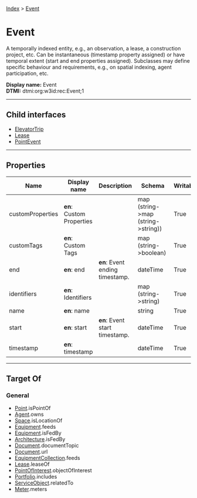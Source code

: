 [Index](../index.md) > [Event](#)
# Event

A temporally indexed entity, e.g., an observation, a lease, a construction project, etc. Can be instantaneous (timestamp property assigned) or have temporal extent (start and end properties assigned). Subclasses may define specific behaviour and requirements, e.g., on spatial indexing, agent participation, etc.


**Display name:** Event<br />
**DTMI:** dtmi:org:w3id:rec:Event;1

---

## Child interfaces
* [ElevatorTrip](ElevatorTrip.md)
* [Lease](Lease.md)
* [PointEvent](Point-/PointEvent.md)

---

## Properties

|Name|Display name|Description|Schema|Writable|
|-|-|-|-|-|
|customProperties|**en**: Custom Properties||map (string->map (string->string))|True|
|customTags|**en**: Custom Tags||map (string->boolean)|True|
|end|**en**: end|**en**: Event ending timestamp.|dateTime|True|
|identifiers|**en**: Identifiers||map (string->string)|True|
|name|**en**: name||string|True|
|start|**en**: start|**en**: Event start timestamp.|dateTime|True|
|timestamp|**en**: timestamp||dateTime|True|

---

## Target Of
### General
* [Point](../Point/Point.md).isPointOf
* [Agent](../Agent/Agent.md).owns
* [Space](../Space/Space.md).isLocationOf
* [Equipment](../Asset/Equipment/Equipment.md).feeds
* [Equipment](../Asset/Equipment/Equipment.md).isFedBy
* [Architecture](../Space/Architecture/Architecture.md).isFedBy
* [Document](../Information/Document/Document.md).documentTopic
* [Document](../Information/Document/Document.md).url
* [EquipmentCollection](../Collection/Equipment-.md).feeds
* [Lease](Lease.md).leaseOf
* [PointOfInterest](../Information/PointOfInterest.md).objectOfInterest
* [Portfolio](../Collection/Portfolio.md).includes
* [ServiceObject](../Information/ServiceObject/ServiceObject.md).relatedTo
* [Meter](../Asset/Equipment/Meter/Meter.md).meters
